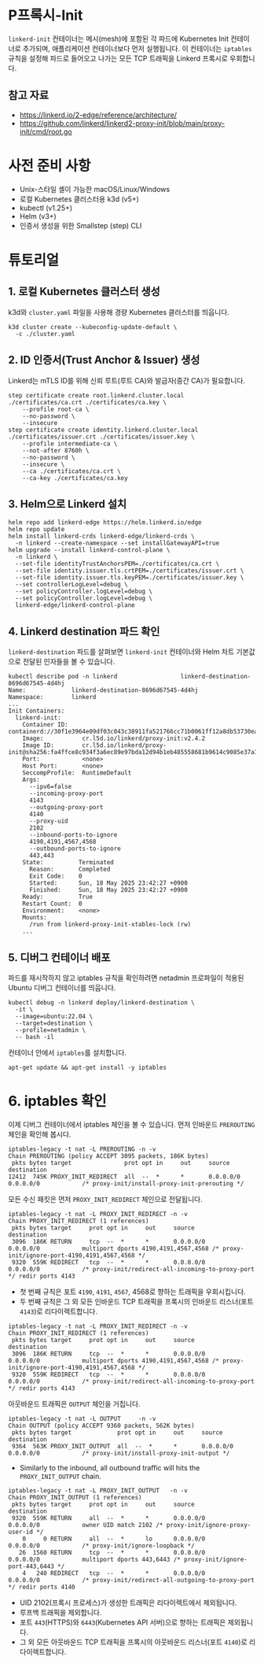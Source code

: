 # P프록시-Init

`linkerd-init` 컨테이너는 메시(mesh)에 포함된 각 파드에 Kubernetes Init 컨테이너로 추가되며, 애플리케이션 컨테이너보다 먼저 실행됩니다. 이 컨테이너는 `iptables` 규칙을 설정해 파드로 들어오고 나가는 모든 TCP 트래픽을 Linkerd 프록시로 우회합니다.

## 참고 자료
- https://linkerd.io/2-edge/reference/architecture/
- https://github.com/linkerd/linkerd2-proxy-init/blob/main/proxy-init/cmd/root.go

# 사전 준비 사항

- Unix-스타일 셸이 가능한 macOS/Linux/Windows
- 로컬 Kubernetes 클러스터용 k3d (v5+)
- kubectl (v1.25+)
- Helm (v3+)
- 인증서 생성을 위한 Smallstep (step) CLI

# 튜토리얼

## 1. 로컬 Kubernetes 클러스터 생성

k3d와 `cluster.yaml` 파일을 사용해 경량 Kubernetes 클러스터를 띄웁니다.

```
k3d cluster create --kubeconfig-update-default \
  -c ./cluster.yaml
```

## 2. ID 인증서(Trust Anchor & Issuer) 생성

Linkerd는 mTLS ID를 위해 신뢰 루트(루트 CA)와 발급자(중간 CA)가 필요합니다.

```
step certificate create root.linkerd.cluster.local ./certificates/ca.crt ./certificates/ca.key \
    --profile root-ca \
    --no-password \
    --insecure
step certificate create identity.linkerd.cluster.local ./certificates/issuer.crt ./certificates/issuer.key \
    --profile intermediate-ca \
    --not-after 8760h \
    --no-password \
    --insecure \
    --ca ./certificates/ca.crt \
    --ca-key ./certificates/ca.key
```

## 3. Helm으로 Linkerd 설치

```
helm repo add linkerd-edge https://helm.linkerd.io/edge
helm repo update
helm install linkerd-crds linkerd-edge/linkerd-crds \
  -n linkerd --create-namespace --set installGatewayAPI=true
helm upgrade --install linkerd-control-plane \
  -n linkerd \
  --set-file identityTrustAnchorsPEM=./certificates/ca.crt \
  --set-file identity.issuer.tls.crtPEM=./certificates/issuer.crt \
  --set-file identity.issuer.tls.keyPEM=./certificates/issuer.key \
  --set controllerLogLevel=debug \
  --set policyController.logLevel=debug \
  --set policyController.logLevel=debug \
  linkerd-edge/linkerd-control-plane
```

## 4. Linkerd destination 파드 확인

`linkerd-destination` 파드를 살펴보면 `linkerd-init` 컨테이너와 Helm 차트 기본값으로 전달된 인자들을 볼 수 있습니다.

```
kubectl describe pod -n linkerd                  linkerd-destination-8696d67545-4d4hj 
Name:             linkerd-destination-8696d67545-4d4hj
Namespace:        linkerd
...
Init Containers:
  linkerd-init:
    Container ID:    containerd://30f1e3964e09df03c043c38911fa521766cc71b0061ff12a8db53730ea14f4ec
    Image:           cr.l5d.io/linkerd/proxy-init:v2.4.2
    Image ID:        cr.l5d.io/linkerd/proxy-init@sha256:fa4ffce8c934f3a6ec89e97bda12d94b1eb485558681b9614c9085e37a1b4014
    Port:            <none>
    Host Port:       <none>
    SeccompProfile:  RuntimeDefault
    Args:
      --ipv6=false
      --incoming-proxy-port
      4143
      --outgoing-proxy-port
      4140
      --proxy-uid
      2102
      --inbound-ports-to-ignore
      4190,4191,4567,4568
      --outbound-ports-to-ignore
      443,443
    State:          Terminated
      Reason:       Completed
      Exit Code:    0
      Started:      Sun, 18 May 2025 23:42:27 +0900
      Finished:     Sun, 18 May 2025 23:42:27 +0900
    Ready:          True
    Restart Count:  0
    Environment:    <none>
    Mounts:
      /run from linkerd-proxy-init-xtables-lock (rw)
    ...
```

## 5. 디버그 컨테이너 배포

파드를 재시작하지 않고 iptables 규칙을 확인하려면 netadmin 프로파일이 적용된 Ubuntu 디버그 컨테이너를 띄웁니다.

```
kubectl debug -n linkerd deploy/linkerd-destination \
  -it \
  --image=ubuntu:22.04 \
  --target=destination \
  --profile=netadmin \
  -- bash -il
```

컨테이너 안에서 `iptables`를 설치합니다.

```
apt-get update && apt-get install -y iptables
```

# 6. iptables 확인

이제 디버그 컨테이너에서 iptables 체인을 볼 수 있습니다. 먼저 인바운드 `PREROUTING` 체인을 확인해 봅시다.

```
iptables-legacy -t nat -L PREROUTING -n -v
Chain PREROUTING (policy ACCEPT 3095 packets, 186K bytes)
 pkts bytes target               prot opt in     out     source               destination         
12412  745K PROXY_INIT_REDIRECT  all  --  *      *       0.0.0.0/0            0.0.0.0/0            /* proxy-init/install-proxy-init-prerouting */
```

모든 수신 패킷은 먼저 `PROXY_INIT_REDIRECT` 체인으로 전달됩니다.

```
iptables-legacy -t nat -L PROXY_INIT_REDIRECT -n -v
Chain PROXY_INIT_REDIRECT (1 references)
 pkts bytes target     prot opt in     out     source               destination         
 3096  186K RETURN     tcp  --  *      *       0.0.0.0/0            0.0.0.0/0            multiport dports 4190,4191,4567,4568 /* proxy-init/ignore-port-4190,4191,4567,4568 */
 9320  559K REDIRECT   tcp  --  *      *       0.0.0.0/0            0.0.0.0/0            /* proxy-init/redirect-all-incoming-to-proxy-port */ redir ports 4143
```

- 첫 번째 규칙은 포트 `4190`, `4191`, `4567`, 4568로 향하는 트래픽을 우회시킵니다.
- 두 번째 규칙은 그 외 모든 인바운드 TCP 트래픽을 프록시의 인바운드 리스너(포트 `4143`)로 리다이렉트합니다.

```
iptables-legacy -t nat -L PROXY_INIT_REDIRECT -n -v
Chain PROXY_INIT_REDIRECT (1 references)
 pkts bytes target     prot opt in     out     source               destination         
 3096  186K RETURN     tcp  --  *      *       0.0.0.0/0            0.0.0.0/0            multiport dports 4190,4191,4567,4568 /* proxy-init/ignore-port-4190,4191,4567,4568 */
 9320  559K REDIRECT   tcp  --  *      *       0.0.0.0/0            0.0.0.0/0            /* proxy-init/redirect-all-incoming-to-proxy-port */ redir ports 4143
```

아웃바운드 트래픽은 `OUTPUT` 체인을 거칩니다.

```
iptables-legacy -t nat -L OUTPUT     -n -v
Chain OUTPUT (policy ACCEPT 9360 packets, 562K bytes)
 pkts bytes target             prot opt in     out     source               destination         
 9364  563K PROXY_INIT_OUTPUT  all  --  *      *       0.0.0.0/0            0.0.0.0/0            /* proxy-init/install-proxy-init-output */
```

- Similarly to the inbound, all outbound traffic will hits the `PROXY_INIT_OUTPUT` chain. 

```
iptables-legacy -t nat -L PROXY_INIT_OUTPUT   -n -v
Chain PROXY_INIT_OUTPUT (1 references)
 pkts bytes target     prot opt in     out     source               destination         
 9320  559K RETURN     all  --  *      *       0.0.0.0/0            0.0.0.0/0            owner UID match 2102 /* proxy-init/ignore-proxy-user-id */
    0     0 RETURN     all  --  *      lo      0.0.0.0/0            0.0.0.0/0            /* proxy-init/ignore-loopback */
   26  1560 RETURN     tcp  --  *      *       0.0.0.0/0            0.0.0.0/0            multiport dports 443,6443 /* proxy-init/ignore-port-443,6443 */
    4   240 REDIRECT   tcp  --  *      *       0.0.0.0/0            0.0.0.0/0            /* proxy-init/redirect-all-outgoing-to-proxy-port */ redir ports 4140
```

- UID 2102(프록시 프로세스)가 생성한 트래픽은 리다이렉트에서 제외됩니다.
- 루프백 트래픽을 제외합니다.
- 포트 `443`(HTTPS)와 `6443`(Kubernetes API 서버)으로 향하는 트래픽은 제외됩니다.
- 그 외 모든 아웃바운드 TCP 트래픽을 프록시의 아웃바운드 리스너(포트 `4140`)로 리다이렉트합니다.